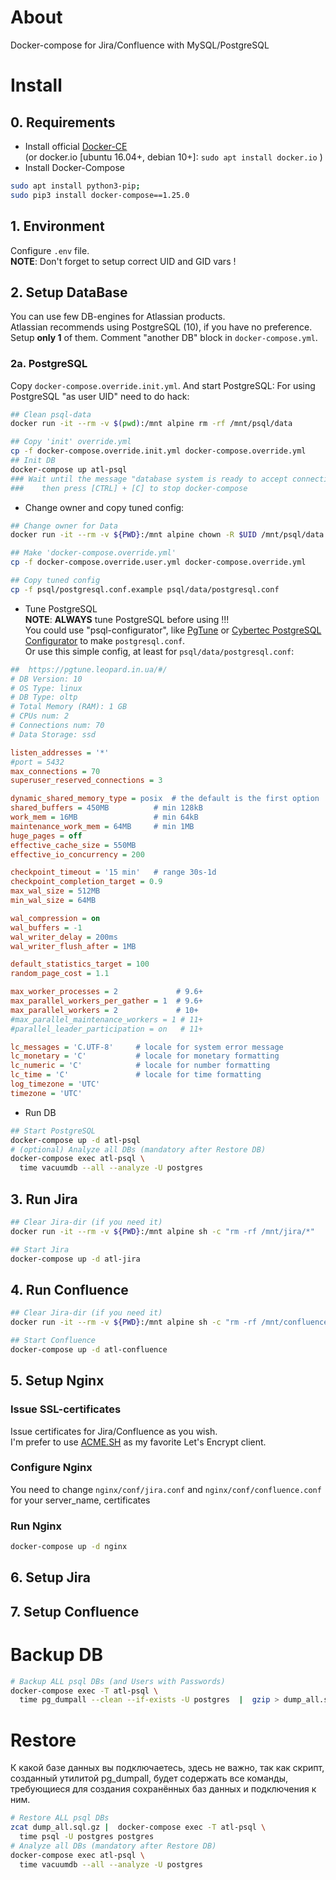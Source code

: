 # About
Docker-compose for Jira/Confluence with MySQL/PostgreSQL

#  Install
## 0. Requirements
* Install official [Docker-CE](https://docs.docker.com/install/linux/docker-ce/ubuntu/#install-docker-ce)  
  (or docker.io \[ubuntu 16.04+, debian 10+\]: `sudo apt install docker.io` )
* Install Docker-Compose
```bash
sudo apt install python3-pip;
sudo pip3 install docker-compose==1.25.0
```

## 1. Environment
Configure `.env` file.  
**NOTE**: Don't forget to setup correct UID and GID vars !

## 2. Setup DataBase
You can use few DB-engines for Atlassian products.  
Atlassian recommends using PostgreSQL (10), if you have no preference.  
Setup **only 1** of them. Comment "another DB" block in `docker-compose.yml`.  

### 2a. PostgreSQL
Copy `docker-compose.override.init.yml`. And start PostgreSQL:
For using PostgreSQL "as user UID" need to do hack:  
```bash
## Clean psql-data
docker run -it --rm -v $(pwd):/mnt alpine rm -rf /mnt/psql/data

## Copy 'init' override.yml
cp -f docker-compose.override.init.yml docker-compose.override.yml
## Init DB
docker-compose up atl-psql
### Wait until the message "database system is ready to accept connections"
###    then press [CTRL] + [C] to stop docker-compose
```

* Change owner and copy tuned config:
```bash
## Change owner for Data
docker run -it --rm -v ${PWD}:/mnt alpine chown -R $UID /mnt/psql/data

## Make 'docker-compose.override.yml'
cp -f docker-compose.override.user.yml docker-compose.override.yml

## Copy tuned config
cp -f psql/postgresql.conf.example psql/data/postgresql.conf
```

* Tune PostgreSQL  
**NOTE**: **ALWAYS** tune PostgreSQL before using !!!  
You could use "psql-configurator", like [PgTune](https://pgtune.leopard.in.ua/#/)
or [Cybertec PostgreSQL Configurator](http://pgconfigurator.cybertec.at/) to make `postgresql.conf`.  
Or use this simple config, at least for `psql/data/postgresql.conf`:
```ini
##  https://pgtune.leopard.in.ua/#/
# DB Version: 10
# OS Type: linux
# DB Type: oltp
# Total Memory (RAM): 1 GB
# CPUs num: 2
# Connections num: 70
# Data Storage: ssd

listen_addresses = '*'
#port = 5432
max_connections = 70
superuser_reserved_connections = 3

dynamic_shared_memory_type = posix	# the default is the first option
shared_buffers = 450MB		    # min 128kB
work_mem = 16MB				    # min 64kB
maintenance_work_mem = 64MB	    # min 1MB
huge_pages = off
effective_cache_size = 550MB
effective_io_concurrency = 200

checkpoint_timeout = '15 min'	# range 30s-1d
checkpoint_completion_target = 0.9
max_wal_size = 512MB
min_wal_size = 64MB

wal_compression = on
wal_buffers = -1
wal_writer_delay = 200ms
wal_writer_flush_after = 1MB

default_statistics_target = 100
random_page_cost = 1.1

max_worker_processes = 2             # 9.6+
max_parallel_workers_per_gather = 1  # 9.6+
max_parallel_workers = 2             # 10+
#max_parallel_maintenance_workers = 1 # 11+
#parallel_leader_participation = on   # 11+

lc_messages = 'C.UTF-8'		# locale for system error message
lc_monetary = 'C'			# locale for monetary formatting
lc_numeric = 'C'			# locale for number formatting
lc_time = 'C'				# locale for time formatting
log_timezone = 'UTC'
timezone = 'UTC'
```

* Run DB
```bash
## Start PostgreSQL
docker-compose up -d atl-psql
# (optional) Analyze all DBs (mandatory after Restore DB) 
docker-compose exec atl-psql \
  time vacuumdb --all --analyze -U postgres
```

## 3. Run Jira
```bash
## Clear Jira-dir (if you need it)
docker run -it --rm -v ${PWD}:/mnt alpine sh -c "rm -rf /mnt/jira/*"

## Start Jira
docker-compose up -d atl-jira
```

## 4. Run Confluence
```bash
## Clear Jira-dir (if you need it)
docker run -it --rm -v ${PWD}:/mnt alpine sh -c "rm -rf /mnt/confluence/*"

## Start Confluence
docker-compose up -d atl-confluence
```

## 5. Setup Nginx
### Issue SSL-certificates
Issue certificates for Jira/Confluence as you wish.  
I'm prefer to use [ACME.SH](https://acme.sh/) as my favorite Let's Encrypt client.

### Configure Nginx
You need to change `nginx/conf/jira.conf` and `nginx/conf/confluence.conf` for your
server_name, certificates

### Run Nginx
```bash
docker-compose up -d nginx
```

## 6. Setup Jira

## 7. Setup Confluence

# Backup DB
```bash
# Backup ALL psql DBs (and Users with Passwords)
docker-compose exec -T atl-psql \
  time pg_dumpall --clean --if-exists -U postgres  |  gzip > dump_all.sql.gz  
```

# Restore
К какой базе данных вы подключаетесь, здесь не важно, так как скрипт, созданный утилитой pg_dumpall,
будет содержать все команды, требующиеся для создания сохранённых баз данных и подключения к ним.
```bash
# Restore ALL psql DBs 
zcat dump_all.sql.gz |  docker-compose exec -T atl-psql \
  time psql -U postgres postgres
# Analyze all DBs (mandatory after Restore DB) 
docker-compose exec atl-psql \
  time vacuumdb --all --analyze -U postgres
```

